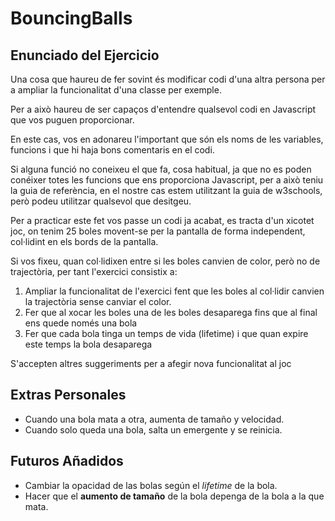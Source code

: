 # BouncingBalls

## Enunciado del Ejercicio

Una cosa que haureu de fer sovint és modificar codi d'una altra persona per a ampliar la funcionalitat d'una classe per exemple.<br>

Per a això haureu de ser capaços d'entendre qualsevol codi en Javascript que vos puguen proporcionar.<br>

En este cas, vos en adonareu l'important que són els noms de les variables, funcions i que hi haja bons comentaris en el codi.<br>

Si alguna funció no coneixeu el que fa, cosa habitual, ja que no es poden conéixer totes les funcions que ens proporciona Javascript, per a això teniu la guia de referència, en el nostre cas estem utilitzant la guia de w3schools, però podeu utilitzar qualsevol que desitgeu. <br>

Per a practicar este fet vos passe un codi ja acabat, es tracta d'un xicotet joc, on tenim 25 boles movent-se per la pantalla de forma independent, col·lidint en els bords de la pantalla.<br>

Si vos fixeu, quan col·lidixen entre si les boles canvien de color, però no de trajectòria, per tant l'exercici consistix a:

1. Ampliar la funcionalitat de l'exercici fent que les boles al col·lidir canvien la trajectòria sense canviar el color.
2. Fer que al xocar les boles una de les boles desaparega fins que al final ens quede només una bola
3. Fer que cada bola tinga un temps de vida (lifetime) i que quan expire este temps la bola desaparega

S'accepten altres suggeriments per a afegir nova funcionalitat al joc<br>

## Extras Personales

- Cuando una bola mata a otra, aumenta de tamaño y velocidad.
- Cuando solo queda una bola, salta un emergente y se reinicia.

## Futuros Añadidos

- Cambiar la opacidad de las bolas según el _lifetime_ de la bola.
- Hacer que el **aumento de tamaño** de la bola depenga de la bola a la que mata.
